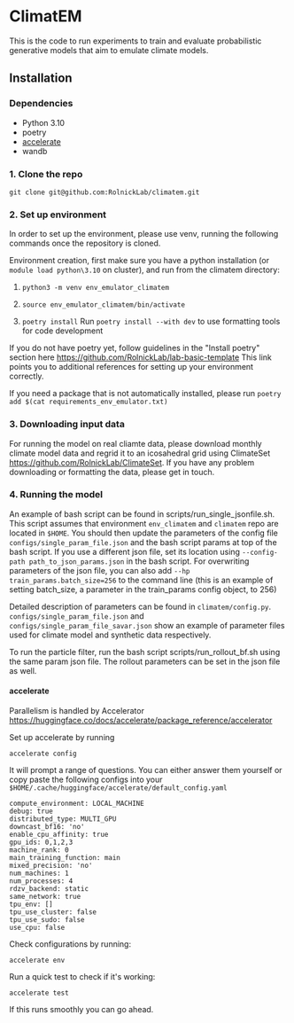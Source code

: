 # ClimatEM

This is the code to run experiments to train and evaluate probabilistic generative models that aim to emulate climate models.


## Installation

### Dependencies
- Python 3.10
- poetry
- [accelerate](https://huggingface.co/docs/accelerate/index)
- wandb

### 1. Clone the repo

``git clone git@github.com:RolnickLab/climatem.git``

### 2. Set up environment
In order to set up the environment, please use venv, running the following commands once the repository is cloned.

Environment creation, first make sure you have a python installation (or `module load python\3.10` on cluster), and run from the climatem directory:

1. `python3 -m venv env_emulator_climatem`

2. `source env_emulator_climatem/bin/activate`

3. `poetry install`
Run `poetry install --with dev` to use formatting tools for code development

If you do not have poetry yet, follow guidelines in the "Install poetry" section here https://github.com/RolnickLab/lab-basic-template
This link points you to additional references for setting up your environment correctly. 

If you need a package that is not automatically installed, please run `poetry add $(cat requirements_env_emulator.txt)`

### 3. Downloading input data

For running the model on real cliamte data, please download monthly climate model data and regrid it to an icosahedral grid using ClimateSet https://github.com/RolnickLab/ClimateSet. 
If you have any problem downloading or formatting the data, please get in touch. 

### 4. Running the model

An example of bash script can be found in scripts/run_single_jsonfile.sh. 
This script assumes that environment `env_climatem` and `climatem` repo are located in `$HOME`. 
You should then update the parameters of the config file `configs/single_param_file.json` and the bash script params at top of the bash script. 
If you use a different json file, set its location using `--config-path path_to_json_params.json` in the bash script. 
For overwriting parameters of the json file, you can also add `--hp train_params.batch_size=256` to the command line (this is an example of setting batch_size, a parameter in the train_params config object, to 256)

Detailed description of parameters can be found in `climatem/config.py`. 
`configs/single_param_file.json` and `configs/single_param_file_savar.json` show an example of parameter files used for climate model and synthetic data respectively. 

To run the particle filter, run the bash script scripts/run_rollout_bf.sh using the same param json file. The rollout parameters can be set in the json file as well.  

#### accelerate
Parallelism is handled by Accelerator https://huggingface.co/docs/accelerate/package_reference/accelerator

Set up accelerate by running 

``accelerate config``

It will prompt a range of questions. You can either answer them yourself or copy paste the following configs into your `$HOME/.cache/huggingface/accelerate/default_config.yaml`

```
compute_environment: LOCAL_MACHINE
debug: true
distributed_type: MULTI_GPU
downcast_bf16: 'no'
enable_cpu_affinity: true
gpu_ids: 0,1,2,3
machine_rank: 0
main_training_function: main
mixed_precision: 'no'
num_machines: 1
num_processes: 4
rdzv_backend: static
same_network: true
tpu_env: []
tpu_use_cluster: false
tpu_use_sudo: false
use_cpu: false
```
Check configurations by running:

``accelerate env``

Run a quick test to check if it's working:

``accelerate test``

If this runs smoothly you can go ahead.







